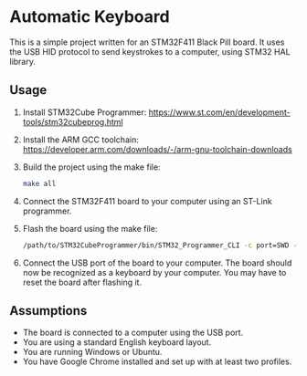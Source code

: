 # Automatic Keyboard
This is a simple project written for an STM32F411 Black Pill board. It uses the USB HID protocol to send keystrokes to a computer, using STM32 HAL library.

## Usage
1.  Install STM32Cube Programmer: https://www.st.com/en/development-tools/stm32cubeprog.html
2.  Install the ARM GCC toolchain: https://developer.arm.com/downloads/-/arm-gnu-toolchain-downloads
3.  Build the project using the make file:

    ```bash
    make all
    ```

4.  Connect the STM32F411 board to your computer using an ST-Link programmer.
5.  Flash the board using the make file:

    ```bash
    /path/to/STM32CubeProgrammer/bin/STM32_Programmer_CLI -c port=SWD -w build/keyboard.bin 0x8000000
    ```

6.  Connect the USB port of the board to your computer. The board should now be recognized as a keyboard by your computer. You may have to reset the board after flashing it.

## Assumptions
*   The board is connected to a computer using the USB port.
*   You are using a standard English keyboard layout.
*   You are running Windows or Ubuntu.
*   You have Google Chrome installed and set up with at least two profiles.